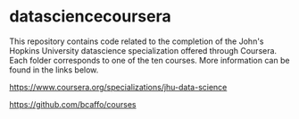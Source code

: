 # datasciencecoursera
This repository contains code related to the completion of the John's Hopkins University datascience specialization offered through Coursera. Each folder corresponds to one of the ten courses. More information can be found in the links below.

https://www.coursera.org/specializations/jhu-data-science
  
https://github.com/bcaffo/courses
